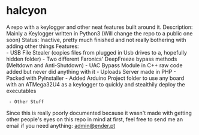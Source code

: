 # halcyon
A repo with a keylogger and other neat features built around it.
 Description: Mainly a Keylogger written in Python3 (Will change the repo to a public one soon)
  Status: Inactive, pretty much finished and not really bothering with adding other things
  Features:    
     - USB File Stealer (copies files from plugged in Usb drives to a, hopefully hidden folder)
	   - Two different Faronics' DeepFreeze bypass methods (Meltdown and Anti-Shutdown)
	   - UAC Bypass Module in C++ raw code added but never did anything with it
	   - Uploads Server made in PHP
	   - Packed with PyInstaller
	   - Added Arduino Project folder to use any board with an ATMega32U4 as a keylogger to quickly and stealthily deploy the executables

     - Other Stuff

Since this is really poorly documented because it wasn't made with getting other people's eyes on this repo in mind at first, feel free to send me an email if you need anything: admin@ender.pt
